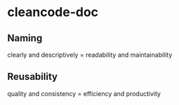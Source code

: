 # cleancode-doc

## Naming

clearly and descriptively = readability and maintainability

## Reusability

quality and consistency = efficiency and productivity
